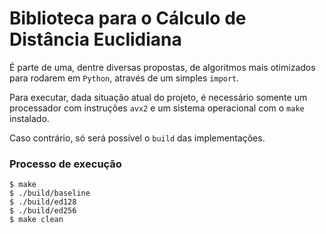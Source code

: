# Biblioteca para o Cálculo de Distância Euclidiana

É parte de uma, dentre diversas propostas, de algoritmos mais otimizados
para rodarem em `Python`, através de um simples `import`. 

Para executar, dada situação atual do projeto, é necessário somente um
processador com instruções `avx2` e um sistema operacional com o `make` instalado.

Caso contrário, só será possível o `build` das implementações.

###  Processo de execução

```
$ make
$ ./build/baseline
$ ./build/ed128
$ ./build/ed256
$ make clean
```
